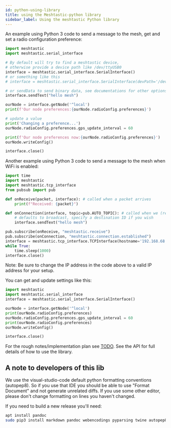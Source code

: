 ```yaml
---
id: python-using-library
title: using the Meshtastic-python library
sidebar_label: Using the meshtastic Python library
---
```


An example using Python 3 code to send a message to the mesh, get and set a radio configuration preference:
```python
import meshtastic
import meshtastic.serial_interface

# By default will try to find a meshtastic device,
# otherwise provide a device path like /dev/ttyUSB0
interface = meshtastic.serial_interface.SerialInterface()
# or something like this
# interface = meshtastic.serial_interface.SerialInterface(devPath='/dev/cu.usbmodem53230050571')

# or sendData to send binary data, see documentations for other options.
interface.sendText("hello mesh")

ourNode = interface.getNode('^local')
print(f'Our node preferences:{ourNode.radioConfig.preferences}')

# update a value
print('Changing a preference...')
ourNode.radioConfig.preferences.gps_update_interval = 60

print(f'Our node preferences now:{ourNode.radioConfig.preferences}')
ourNode.writeConfig()

interface.close()
```

Another example using Python 3 code to send a message to the mesh when WiFi is enabled:
```python
import time
import meshtastic
import meshtastic.tcp_interface
from pubsub import pub

def onReceive(packet, interface): # called when a packet arrives
    print(f"Received: {packet}")

def onConnection(interface, topic=pub.AUTO_TOPIC): # called when we (re)connect to the radio
    # defaults to broadcast, specify a destination ID if you wish
    interface.sendText("hello mesh")

pub.subscribe(onReceive, "meshtastic.receive")
pub.subscribe(onConnection, "meshtastic.connection.established")
interface = meshtastic.tcp_interface.TCPInterface(hostname='192.168.68.74')
while True:
    time.sleep(1000)
interface.close()
```

Note: Be sure to change the IP address in the code above to a valid IP address for your setup.


You can get and update settings like this:
```python
import meshtastic
import meshtastic.serial_interface
interface = meshtastic.serial_interface.SerialInterface()

ourNode = interface.getNode('^local')
print(ourNode.radioConfig.preferences)
ourNode.radioConfig.preferences.gps_update_interval = 60
print(ourNode.radioConfig.preferences)
ourNode.writeConfig()

interface.close()
```


For the rough notes/implementation plan see [TODO](https://github.com/meshtastic/Meshtastic-python/blob/master/TODO.md). See the API for full details of how to use the library.

## A note to developers of this lib

We use the visual-studio-code default python formatting conventions (autopep8).  So if you use that IDE you should be able to use "Format Document" and not generate unrelated diffs.  If you use some other editor, please don't change formatting on lines you haven't changed.

If you need to build a new release you'll need:
```bash title="Command"
apt install pandoc
sudo pip3 install markdown pandoc webencodings pyparsing twine autopep8
```
